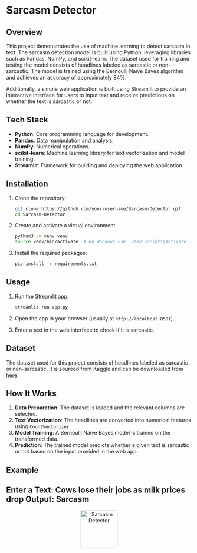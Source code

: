 # Sarcasm Detector

## Overview

This project demonstrates the use of machine learning to detect sarcasm in text. The sarcasm detection model is built using Python, leveraging libraries such as Pandas, NumPy, and scikit-learn. The dataset used for training and testing the model consists of headlines labeled as sarcastic or non-sarcastic. The model is trained using the Bernoulli Naive Bayes algorithm and achieves an accuracy of approximately 84%.

Additionally, a simple web application is built using Streamlit to provide an interactive interface for users to input text and receive predictions on whether the text is sarcastic or not.

## Tech Stack

- **Python**: Core programming language for development.
- **Pandas**: Data manipulation and analysis.
- **NumPy**: Numerical operations.
- **scikit-learn**: Machine learning library for text vectorization and model training.
- **Streamlit**: Framework for building and deploying the web application.

## Installation

1. Clone the repository:
    ```bash
    git clone https://github.com/your-username/Sarcasm-Detector.git
    cd Sarcasm-Detector
    ```

2. Create and activate a virtual environment:
    ```bash
    python3 -m venv venv
    source venv/bin/activate  # On Windows use `venv\Scripts\activate`
    ```

3. Install the required packages:
    ```bash
    pip install -r requirements.txt
    ```

## Usage

1. Run the Streamlit app:
    ```bash
    streamlit run app.py
    ```

2. Open the app in your browser (usually at `http://localhost:8501`).

3. Enter a text in the web interface to check if it is sarcastic.

## Dataset

The dataset used for this project consists of headlines labeled as sarcastic or non-sarcastic. It is sourced from Kaggle and can be downloaded from [here](https://www.kaggle.com).

## How It Works

1. **Data Preparation**: The dataset is loaded and the relevant columns are selected.
2. **Text Vectorization**: The headlines are converted into numerical features using `CountVectorizer`.
3. **Model Training**: A Bernoulli Naive Bayes model is trained on the transformed data.
4. **Prediction**: The trained model predicts whether a given text is sarcastic or not based on the input provided in the web app.

## Example
Enter a Text: Cows lose their jobs as milk prices drop
Output: Sarcasm
---

<p align="center">
  <img src="path/to/your/favicon.ico" alt="Sarcasm Detector" width="100" height="100">
</p>
